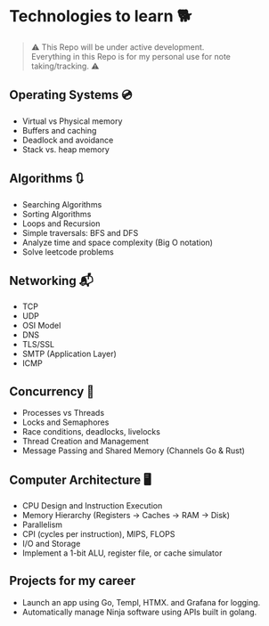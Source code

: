 # Technologies to learn 🐕
> ⚠️ This Repo will be under active development.  
> Everything in this Repo is for my personal use for note taking/tracking. ⚠️

## Operating Systems 💿
- Virtual vs Physical memory
- Buffers and caching
- Deadlock and avoidance
- Stack vs. heap memory

## Algorithms 🔃
- Searching Algorithms
- Sorting Algorithms
- Loops and Recursion
- Simple traversals: BFS and DFS
- Analyze time and space complexity (Big O notation)
- Solve leetcode problems

## Networking 📬
- TCP
- UDP
- OSI Model
- DNS
- TLS/SSL
- SMTP (Application Layer)
- ICMP

## Concurrency 🦀
- Processes vs Threads
- Locks and Semaphores
- Race conditions, deadlocks, livelocks
- Thread Creation and Management
- Message Passing and Shared Memory (Channels Go & Rust) 

## Computer Architecture  🖥️
- CPU Design and Instruction Execution
- Memory Hierarchy (Registers -> Caches -> RAM -> Disk)
- Parallelism
- CPI (cycles per instruction), MIPS, FLOPS
- I/O and Storage
- Implement a 1-bit ALU, register file, or cache simulator

## Projects for my career
- Launch an app using Go, Templ, HTMX. and Grafana for logging.
- Automatically manage Ninja software using APIs built in golang.

